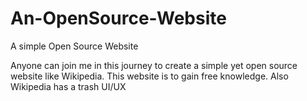 # An-OpenSource-Website
A simple Open Source Website

Anyone can join me in this journey to create a simple yet open source website like Wikipedia.
This website is to gain free knowledge.
Also Wikipedia has a trash UI/UX
